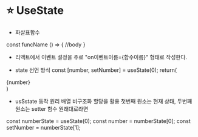 # ⭐ UseState

* 화살표함수

const funcName () => {
//body
}

* 리액트에서 이벤트 설정을 주로 "on이벤트이름={함수이름}" 형태로 작성한다.

* state 선언 방식
  const [number, setNumber] = useState(0);
return(
<div>{number}</div>
)

* usSstate 동작 원리
배열 비구조화 할당을 활용
첫번째 원소는 현재 상태, 두번째 원소는 setter 함수
원래대로라면

const numberState = useState(0);
const number = numberState[0];
const setNumber = numberState[1];

